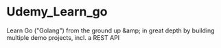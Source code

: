 # Udemy_Learn_go
Learn Go ("Golang") from the ground up &amp;amp; in great depth by building multiple demo projects, incl. a REST API
